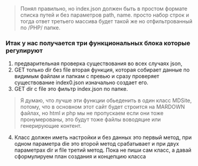> Понял правильно, но index.json
> должен быть в простом формате
> списка путей и без параметров path, name.
> просто набор строк и тогда ответ третьего массива
>  будет такой же но отфильтрованный по /PHP/ папке.
### Итак у нас получается три функциональных блока которые регулируют
1. предварительная проверка существования во всех случаях json, 
2. GET только dir без file вторая функция, которая собирает данные по видимым файлам и папкам с превью и сразу проверяет существование index0.json изначально создает его.
3. GET  dir с  file это фильтр index.json по папке.
> Я думаю, что лучше эти функции обьеденить в один класс MDSite, потому, что в основном этот сайт будет строится на MARDOWN файлах, но html и php мы не пропускаем если они тоже пронумерованы, это будут тоже файлы воводяцие или генерирующие контент. 
4. Класс должен иметь настройки и  без данных это первый метод, при одном параметра die это второй метод срабатывает и при двух параметрах dir и file третий метод. Пока не пиши сам класс, а давай сформулируем план создания и концепцию класса
